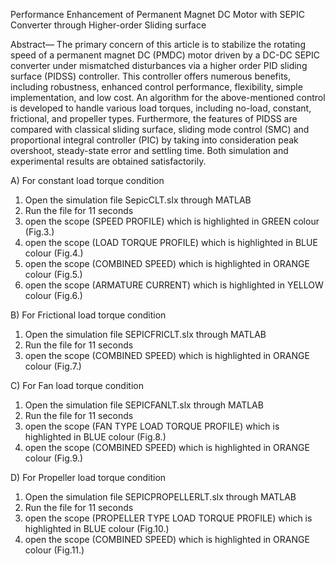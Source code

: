 
Performance Enhancement of Permanent Magnet DC Motor with SEPIC Converter through Higher-order Sliding surface

 Abstract— The primary concern of this article is to stabilize the rotating speed of a permanent magnet DC (PMDC) motor driven by a DC-DC SEPIC converter under 
 mismatched disturbances via a higher order PID sliding surface (PIDSS) controller. This controller offers numerous benefits, including robustness, enhanced control performance, 
 flexibility, simple implementation, and low cost. An algorithm for the above-mentioned control is developed to handle various load torques, including no-load, constant, frictional, 
 and propeller types. Furthermore, the features of PIDSS are compared with classical sliding surface, sliding mode control (SMC) and proportional integral controller (PIC) by taking 
 into consideration peak overshoot, steady-state error and settling time. Both simulation and experimental results are obtained satisfactorily.

A) For constant load torque condition
1.	Open the simulation file SepicCLT.slx through MATLAB
2.	Run the file for 11 seconds
3.	open the scope (SPEED PROFILE) which is highlighted in GREEN colour (Fig.3.)
4.	open the scope (LOAD TORQUE PROFILE) which is highlighted in BLUE colour (Fig.4.)
5.	open the scope (COMBINED SPEED) which is highlighted in ORANGE colour (Fig.5.)
6.	open the scope (ARMATURE CURRENT) which is highlighted in YELLOW colour (Fig.6.)

B) For Frictional load torque condition
1.	Open the simulation file SEPICFRICLT.slx through MATLAB
2.	Run the file for 11 seconds
3.	open the scope (COMBINED SPEED) which is highlighted in ORANGE colour (Fig.7.)

C) For Fan load torque condition
1.	Open the simulation file SEPICFANLT.slx through MATLAB
2.	Run the file for 11 seconds
3.	open the scope (FAN TYPE LOAD TORQUE PROFILE) which is highlighted in BLUE colour (Fig.8.)
4.	open the scope (COMBINED SPEED) which is highlighted in ORANGE colour (Fig.9.)

D) For Propeller load torque condition
1.	Open the simulation file SEPICPROPELLERLT.slx through MATLAB
2.	Run the file for 11 seconds
3.	open the scope (PROPELLER TYPE LOAD TORQUE PROFILE) which is highlighted in BLUE colour (Fig.10.)
4.	open the scope (COMBINED SPEED) which is highlighted in ORANGE colour (Fig.11.)


